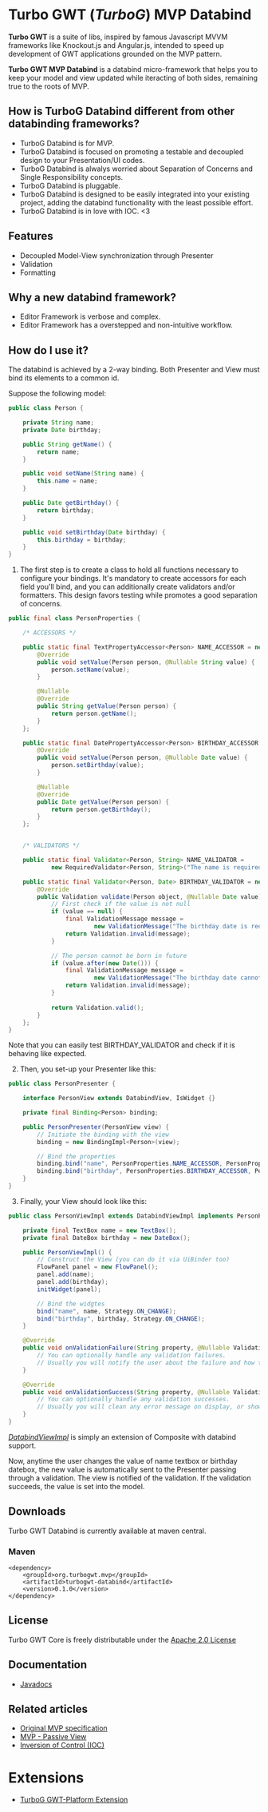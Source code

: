 Turbo GWT (*TurboG*) MVP Databind
==

**Turbo GWT** is a suite of libs, inspired by famous Javascript MVVM frameworks like Knockout.js and Angular.js, intended to speed up development of GWT applications grounded on the MVP pattern.

**Turbo GWT MVP Databind** is a databind micro-framework that helps you to keep your model and view updated while iteracting of both sides, remaining true to the roots of MVP.

## How is TurboG Databind different from other databinding frameworks?
* TurboG Databind is for MVP.
* TurboG Databind is focused on promoting a testable and decoupled design to your Presentation/UI codes.
* TurboG Databind is alwalys worried about Separation of Concerns and Single Responsibility concepts.
* TurboG Databind is pluggable.
* TurboG Databind is designed to be easily integrated into your existing project, adding the databind functionality with the least possible effort.
* TurboG Databind is in love with IOC. <3

## Features
* Decoupled Model-View synchronization through Presenter
* Validation
* Formatting

## Why a new databind framework?
* Editor Framework is verbose and complex.
* Editor Framework has a overstepped and non-intuitive workflow.

## How do I use it?
The databind is achieved by a 2-way binding. 
Both Presenter and View must bind its elements to a common id.

Suppose the following model:
```java
public class Person {

    private String name;
    private Date birthday;

    public String getName() {
        return name;
    }

    public void setName(String name) {
        this.name = name;
    }

    public Date getBirthday() {
        return birthday;
    }

    public void setBirthday(Date birthday) {
        this.birthday = birthday;
    }
}
```

1) The first step is to create a class to hold all functions necessary to configure your bindings. It's mandatory to create accessors for each field you'll bind, and you can additionally create validators and/or formatters. This design favors testing while promotes a good separation of concerns.
```java
public final class PersonProperties {

    /* ACCESSORS */

    public static final TextPropertyAccessor<Person> NAME_ACCESSOR = new TextPropertyAccessor<Person>() {
        @Override
        public void setValue(Person person, @Nullable String value) {
            person.setName(value);
        }

        @Nullable
        @Override
        public String getValue(Person person) {
            return person.getName();
        }
    };

    public static final DatePropertyAccessor<Person> BIRTHDAY_ACCESSOR = new DatePropertyAccessor<Person>() {
        @Override
        public void setValue(Person person, @Nullable Date value) {
            person.setBirthday(value);
        }

        @Nullable
        @Override
        public Date getValue(Person person) {
            return person.getBirthday();
        }
    };


    /* VALIDATORS */

    public static final Validator<Person, String> NAME_VALIDATOR =
            new RequiredValidator<Person, String>("The name is required.");

    public static final Validator<Person, Date> BIRTHDAY_VALIDATOR = new Validator<Person, Date>() {
        @Override
        public Validation validate(Person object, @Nullable Date value) {
            // First check if the value is not null
            if (value == null) {
                final ValidationMessage message =
                        new ValidationMessage("The birthday date is required.", ValidationMessage.Type.ERROR);
                return Validation.invalid(message);
            }

            // The person cannot be born in future
            if (value.after(new Date())) {
                final ValidationMessage message =
                        new ValidationMessage("The birthday date cannot be after today", ValidationMessage.Type.ERROR);
                return Validation.invalid(message);
            }
            
            return Validation.valid();
        }
    };
}
```

Note that you can easily test BIRTHDAY_VALIDATOR and check if it is behaving like expected.

2) Then, you set-up your Presenter like this:
```java
public class PersonPresenter {

    interface PersonView extends DatabindView, IsWidget {}

    private final Binding<Person> binding;

    public PersonPresenter(PersonView view) {
        // Initiate the binding with the view
        binding = new BindingImpl<Person>(view);

        // Bind the properties
        binding.bind("name", PersonProperties.NAME_ACCESSOR, PersonProperties.NAME_VALIDATOR);
        binding.bind("birthday", PersonProperties.BIRTHDAY_ACCESSOR, PersonProperties.BIRTHDAY_VALIDATOR);
    }
}
```

3) Finally, your View should look like this:
```java
public class PersonViewImpl extends DatabindViewImpl implements PersonPresenter.PersonView {

    private final TextBox name = new TextBox();
    private final DateBox birthday = new DateBox();

    public PersonViewImpl() {
        // Construct the View (you can do it via UiBinder too)
        FlowPanel panel = new FlowPanel();
        panel.add(name);
        panel.add(birthday);
        initWidget(panel);

        // Bind the widgtes
        bind("name", name, Strategy.ON_CHANGE);
        bind("birthday", birthday, Strategy.ON_CHANGE);
    }

    @Override
    public void onValidationFailure(String property, @Nullable ValidationMessage message) {
        // You can optionally handle any validation failures.
        // Usually you will notify the user about the failure and how to fix it.
    }

    @Override
    public void onValidationSuccess(String property, @Nullable ValidationMessage message) {
        // You can optionally handle any validation successes.
        // Usually you will clean any error message on display, or show some success/warning/info message.
    }
}
```

[*DatabindViewImpl*](https://github.com/growbit/turbogwt-databind/blob/master/src/main/java/org/turbogwt/mvp/databind/client/DatabindViewImpl.java) is simply an extension of Composite with databind support.

Now, anytime the user changes the value of name textbox or birthday datebox, the new value is automatically sent to the Presenter passing through a validation. The view is notified of the validation. If the validation succeeds, the value is set into the model.

## Downloads
Turbo GWT Databind is currently available at maven central.

### Maven
```
<dependency>
    <groupId>org.turbogwt.mvp</groupId>
    <artifactId>turbogwt-databind</artifactId>
    <version>0.1.0</version>
</dependency>
```

## License
Turbo GWT Core is freely distributable under the [Apache 2.0 License](http://www.apache.org/licenses/LICENSE-2.0.html)

## Documentation
* [Javadocs](http://growbit.github.io/turbogwt-core/javadoc/apidocs/index.html)

## Related articles
* [Original MVP specification](http://martinfowler.com/eaaDev/uiArchs.html#Model-view-presentermvp)
* [MVP - Passive View](http://martinfowler.com/eaaDev/PassiveScreen.html)
* [Inversion of Control (IOC)](http://martinfowler.com/bliki/InversionOfControl.html)
 
# Extensions
* [TurboG GWT-Platform Extension](http://github.com/growbit/turbogwt-gwtp)

